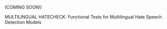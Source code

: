 (COMING SOON!)

MULTILINGUAL HATECHECK: Functional Tests for Multilingual Hate Speech Detection Models